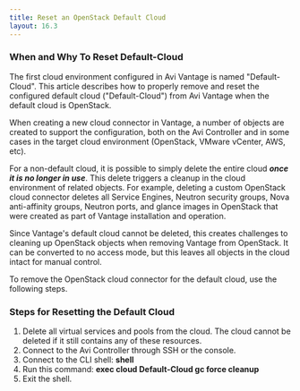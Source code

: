 ```yaml
---
title: Reset an OpenStack Default Cloud
layout: 16.3
---
```

### When and Why To Reset Default-Cloud

The first cloud environment configured in Avi Vantage is named "Default-Cloud". This article describes how to properly remove and reset the configured default cloud ("Default-Cloud") from Avi Vantage when the default cloud is OpenStack.

When creating a new cloud connector in Vantage, a number of objects are created to support the configuration, both on the Avi Controller and in some cases in the target cloud environment (OpenStack, VMware vCenter, AWS, etc).

For a non-default cloud, it is possible to simply delete the entire cloud ***once it is no longer in use***. This delete triggers a cleanup in the cloud environment of related objects. For example, deleting a custom OpenStack cloud connector deletes all Service Engines, Neutron security groups, Nova anti-affinity groups, Neutron ports, and glance images in OpenStack that were created as part of Vantage installation and operation.

Since Vantage's default cloud cannot be deleted, this creates challenges to cleaning up OpenStack objects when removing Vantage from OpenStack. It can be converted to no access mode, but this leaves all objects in the cloud intact for manual control.

To remove the OpenStack cloud connector for the default cloud, use the following steps.

### Steps for Resetting the Default Cloud

<ol> 
 <li>Delete all virtual services and pools from the cloud. The cloud cannot be deleted if it still contains any of these resources.</li> 
 <li>Connect to the Avi Controller through SSH or the console.</li> 
 <li>Connect to the CLI shell: <strong>shell</strong></li> 
 <li>Run this command: <strong>exec cloud Default-Cloud gc force cleanup</strong></li> 
 <li>Exit the shell.</li> 
</ol> 